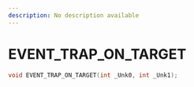 ```yaml
---
description: No description available 
---
```


# EVENT_TRAP_ON_TARGET

```cpp
void EVENT_TRAP_ON_TARGET(int _Unk0, int _Unk1);
```